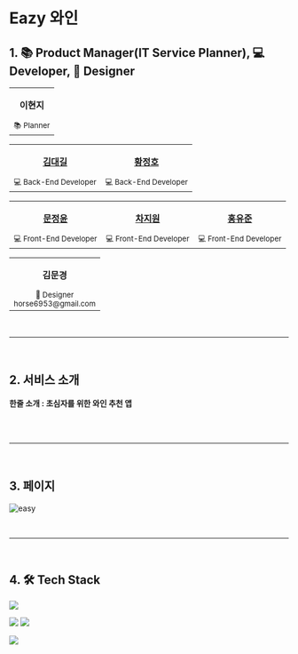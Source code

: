 # Eazy 와인

## 1. 📚 Product Manager(IT Service Planner), 💻 Developer, 🎨 Designer
<div align="center">
<table>
  <tr>
    <td align="center"><p><b>이현지</b></p></a><small>📚 Planner</small></td>
  </tr> 
</table>   
<table>
  <tr>
    <td align="center"><a href="https://github.com/mong3125"><p><b>김대길</b></p></a><small>💻 Back-End Developer</small></td>
    <td align="center"><a href="https://github.com/wjdgh224"><p><b>황정호</b></p></a><small>💻 Back-End Developer</small></td>
  </tr>
</table>
<table>
  <tr>
    <td align="center"><a href="https://github.com/nnoonjy"><p><b>문정윤</b></p></a><small>💻 Front-End Developer</small></td>
    <td align="center"><a href="https://github.com/wona825"><p><b>차지원</b></p></a><small>💻 Front-End Developer</small></td>
    <td align="center"><a href="https://github.com/Kick-snare"><p><b>홍유준</b></p></a><small>💻 Front-End Developer</small></td>
  </tr> 
</table>
<table>
  <tr>
    <td align="center"><p><b>김문경</b></p><small>🎨 Designer</small><br/><small>horse6953@gmail.com</small></td>
  </tr> 
</table>
</div>

<br><hr><br>

## 2. 서비스 소개
<b>한줄 소개 : 초심자를 위한 와인 추천 앱</b><br/><br/>
<div>
<!-- <img src="https://user-images.githubusercontent.com/61836238/183279216-9a5d9825-b338-43d6-8b05-e7b867f1e0a8.png" width="400" height="400" align='center'>
<img src="https://user-images.githubusercontent.com/61836238/183279268-59fa6c4f-51a9-4002-85ba-fbfafbade45e.png" width="400" height="400" align='center'><br><br>
   
<img src="https://user-images.githubusercontent.com/61836238/183279273-7991d12b-3ff8-401e-b73e-6bd0c31e7e0c.png" width="400" height="400" align='center'>
<img src="https://user-images.githubusercontent.com/61836238/183279276-515db365-1d2b-4864-97be-54152cb98f1a.png" width="400" height="400" align='center'><br><br>
   
<img src="https://user-images.githubusercontent.com/61836238/183279279-32170480-1aa8-4aa6-82c1-7faacc6dc328.png" width="400" height="400" align='center'>
<img src="https://user-images.githubusercontent.com/61836238/183279280-05b8a655-9c56-4673-a47b-429b99991fca.png" width="400" height="400" align='center'> -->
</div>

<br><hr><br>

## 3. 페이지
<div>
<!-- <img src="https://user-images.githubusercontent.com/61836238/183280109-27a4f208-1898-485b-8dca-d3ac4fbc0f47.png" width="400" height="400" align='center'>
<img src="https://user-images.githubusercontent.com/61836238/183280129-e4529fe7-184a-4f4f-ade8-82884907a572.png" width="400" height="400" align='center'><br><br>

<img src="https://user-images.githubusercontent.com/61836238/183280132-6c8777c6-8afe-4bc6-a18e-9aaf7a134340.png" width="400" height="400" align='center'>
<img src="https://user-images.githubusercontent.com/61836238/183280139-0e929f18-51d4-4402-8669-9d2cafd1fab3.png" width="400" height="400" align='center'><br><br>

<img src="https://user-images.githubusercontent.com/61836238/183280153-5ccfe08c-3ed0-4543-a20d-ff4c538b10f3.png" width="400" height="400" align='center'>
<img src="https://user-images.githubusercontent.com/61836238/183280161-ce6adb91-c3eb-4322-898a-9ca03e1841bb.png" width="400" height="400" align='center'><br><br>

<img src="https://user-images.githubusercontent.com/61836238/183280219-f1f5e1fd-5401-40f6-8ff2-b48e426b34f1.png" width="400" height="400" align='center'>
<img src="https://user-images.githubusercontent.com/61836238/183280166-9a3202cd-d014-40c8-8436-1b6d34b5bb8f.png" width="400" height="400" align='center'> -->



![easy](https://github.com/ApptiveDev/apptive-17th-team1-backend/assets/78483046/8f1fa968-d82c-4e79-8acb-0333d2f2d7aa)

<br><hr><br>

## 4. 🛠 Tech Stack
<p>
<img src="https://img.shields.io/badge/kotlin-7F52FF?style=for-the-badge&logo=kotline&logoColor=white"></br>
</p>

<p>
<img src="https://img.shields.io/badge/spring-6DB33F?style=for-the-badge&logo=spring&logoColor=white">
<img src="https://img.shields.io/badge/springboot-6DB33F?style=for-the-badge&logo=springboot&logoColor=white"></br>
</p>

<p>
<img src="https://img.shields.io/badge/Amazon AWS-232F3E?style=for-the-badge&logo=Amazon%20AWS&logoColor=white"/>
</p>

</div>
